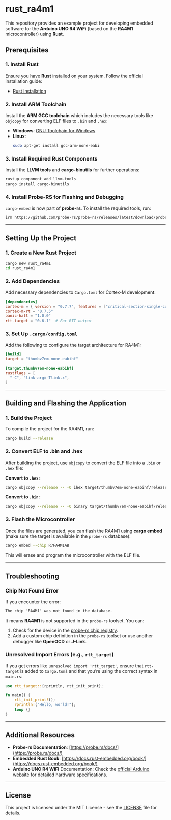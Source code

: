 
# rust_ra4m1

This repository provides an example project for developing embedded software for the **Arduino UNO R4 WiFi** (based on the **RA4M1** microcontroller) using **Rust**.

## Prerequisites

### 1. Install Rust
Ensure you have **Rust** installed on your system. Follow the official installation guide:
- [Rust Installation](https://www.rust-lang.org/tools/install)

### 2. Install ARM Toolchain
Install the **ARM GCC toolchain** which includes the necessary tools like `objcopy` for converting ELF files to `.bin` and `.hex`:
- **Windows**: [GNU Toolchain for Windows](https://developer.arm.com/downloads/-/gnu-toolchain-downloads)
- **Linux**:
  ```bash
  sudo apt-get install gcc-arm-none-eabi
  ```

### 3. Install Required Rust Components
Install the **LLVM tools** and **cargo-binutils** for further operations:
```bash
rustup component add llvm-tools
cargo install cargo-binutils
```

### 4. Install Probe-RS for Flashing and Debugging
`cargo-embed` is now part of **probe-rs**. To install the required tools, run:
```bash
irm https://github.com/probe-rs/probe-rs/releases/latest/download/probe-rs-tools-installer.ps1 | iex
```

---

## Setting Up the Project

### 1. Create a New Rust Project
```bash
cargo new rust_ra4m1
cd rust_ra4m1
```

### 2. Add Dependencies
Add necessary dependencies to `Cargo.toml` for Cortex-M development:

```toml
[dependencies]
cortex-m = { version = "0.7.7", features = ["critical-section-single-core"] }
cortex-m-rt = "0.7.5"
panic-halt = "1.0.0"
rtt-target = "0.6.1"  # For RTT output
```

### 3. Set Up `.cargo/config.toml`
Add the following to configure the target architecture for RA4M1:
```toml
[build]
target = "thumbv7em-none-eabihf"

[target.thumbv7em-none-eabihf]
rustflags = [
  "-C", "link-arg=-Tlink.x",
]
```

---

## Building and Flashing the Application

### 1. Build the Project
To compile the project for the RA4M1, run:
```bash
cargo build --release
```

### 2. Convert ELF to .bin and .hex
After building the project, use `objcopy` to convert the ELF file into a `.bin` or `.hex` file:

**Convert to `.hex`:**
```bash
cargo objcopy --release -- -O ihex target/thumbv7em-none-eabihf/release/rust_ra4m1 rust_ra4m1.hex
```

**Convert to `.bin`:**
```bash
cargo objcopy --release -- -O binary target/thumbv7em-none-eabihf/release/rust_ra4m1 rust_ra4m1.bin
```

### 3. Flash the Microcontroller
Once the files are generated, you can flash the RA4M1 using **cargo embed** (make sure the target is available in the `probe-rs` database):

```bash
cargo embed --chip R7FA4M1AB
```

This will erase and program the microcontroller with the ELF file.

---

## Troubleshooting

### Chip Not Found Error
If you encounter the error:
```text
The chip 'RA4M1' was not found in the database.
```
It means **RA4M1** is not supported in the `probe-rs` toolset. You can:
1. Check for the device in the [probe-rs chip registry](https://probe.rs/docs/tools/debugger/).
2. Add a custom chip definition in the `probe-rs` toolset or use another debugger like **OpenOCD** or **J-Link**.

### Unresolved Import Errors (e.g., `rtt_target`)
If you get errors like `unresolved import 'rtt_target'`, ensure that `rtt-target` is added to `Cargo.toml` and that you’re using the correct syntax in `main.rs`:
```rust
use rtt_target::{rprintln, rtt_init_print};

fn main() {
    rtt_init_print!();
    rprintln!("Hello, world!");
    loop {}
}
```

---

## Additional Resources

- **Probe-rs Documentation**: [https://probe.rs/docs/](https://probe.rs/docs/)
- **Embedded Rust Book**: [https://docs.rust-embedded.org/book/](https://docs.rust-embedded.org/book/)
- **Arduino UNO R4 WiFi** Documentation: Check the [official Arduino website](https://www.arduino.cc/) for detailed hardware specifications.

---

## License

This project is licensed under the MIT License - see the [LICENSE](LICENSE) file for details.
